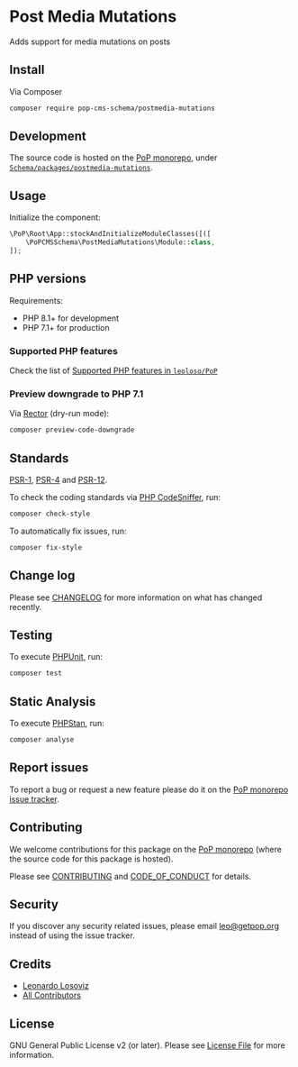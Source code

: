 # Post Media Mutations

<!--
[![Build Status][ico-travis]][link-travis]
[![Quality Score][ico-code-quality]][link-code-quality]
[![Software License][ico-license]](LICENSE.md)
[![Latest Version on Packagist][ico-version]][link-packagist]
[![Coverage Status][ico-scrutinizer]][link-scrutinizer]
[![Total Downloads][ico-downloads]][link-downloads]
-->

Adds support for media mutations on posts

## Install

Via Composer

``` bash
composer require pop-cms-schema/postmedia-mutations
```

## Development

The source code is hosted on the [PoP monorepo](https://github.com/leoloso/PoP), under [`Schema/packages/postmedia-mutations`](https://github.com/leoloso/PoP/tree/master/layers/Schema/packages/postmedia-mutations).

## Usage

Initialize the component:

``` php
\PoP\Root\App::stockAndInitializeModuleClasses([([
    \PoPCMSSchema\PostMediaMutations\Module::class,
]);
```

## PHP versions

Requirements:

- PHP 8.1+ for development
- PHP 7.1+ for production

### Supported PHP features

Check the list of [Supported PHP features in `leoloso/PoP`](https://github.com/leoloso/PoP/blob/master/docs/supported-php-features.md)

### Preview downgrade to PHP 7.1

Via [Rector](https://github.com/rectorphp/rector) (dry-run mode):

```bash
composer preview-code-downgrade
```

## Standards

[PSR-1](https://www.php-fig.org/psr/psr-1), [PSR-4](https://www.php-fig.org/psr/psr-4) and [PSR-12](https://www.php-fig.org/psr/psr-12).

To check the coding standards via [PHP CodeSniffer](https://github.com/squizlabs/PHP_CodeSniffer), run:

``` bash
composer check-style
```

To automatically fix issues, run:

``` bash
composer fix-style
```

## Change log

Please see [CHANGELOG](CHANGELOG.md) for more information on what has changed recently.

## Testing

To execute [PHPUnit](https://phpunit.de/), run:

``` bash
composer test
```

## Static Analysis

To execute [PHPStan](https://github.com/phpstan/phpstan), run:

``` bash
composer analyse
```

## Report issues

To report a bug or request a new feature please do it on the [PoP monorepo issue tracker](https://github.com/leoloso/PoP/issues).

## Contributing

We welcome contributions for this package on the [PoP monorepo](https://github.com/leoloso/PoP) (where the source code for this package is hosted).

Please see [CONTRIBUTING](CONTRIBUTING.md) and [CODE_OF_CONDUCT](CODE_OF_CONDUCT.md) for details.

## Security

If you discover any security related issues, please email leo@getpop.org instead of using the issue tracker.

## Credits

- [Leonardo Losoviz][link-author]
- [All Contributors][link-contributors]

## License

GNU General Public License v2 (or later). Please see [License File](LICENSE.md) for more information.

[ico-version]: https://img.shields.io/packagist/v/pop-cms-schema/postmedia-mutations.svg?style=flat-square
[ico-license]: https://img.shields.io/badge/license-GPLv2-brightgreen.svg?style=flat-square
[ico-travis]: https://img.shields.io/travis/pop-cms-schema/postmedia-mutations/master.svg?style=flat-square
[ico-scrutinizer]: https://img.shields.io/scrutinizer/coverage/g/pop-cms-schema/postmedia-mutations.svg?style=flat-square
[ico-code-quality]: https://img.shields.io/scrutinizer/g/pop-cms-schema/postmedia-mutations.svg?style=flat-square
[ico-downloads]: https://img.shields.io/packagist/dt/pop-cms-schema/postmedia-mutations.svg?style=flat-square

[link-packagist]: https://packagist.org/packages/pop-cms-schema/postmedia-mutations
[link-travis]: https://travis-ci.org/pop-cms-schema/postmedia-mutations
[link-scrutinizer]: https://scrutinizer-ci.com/g/pop-cms-schema/postmedia-mutations/code-structure
[link-code-quality]: https://scrutinizer-ci.com/g/pop-cms-schema/postmedia-mutations
[link-downloads]: https://packagist.org/packages/pop-cms-schema/postmedia-mutations
[link-author]: https://github.com/leoloso
[link-contributors]: ../../../../../../contributors
